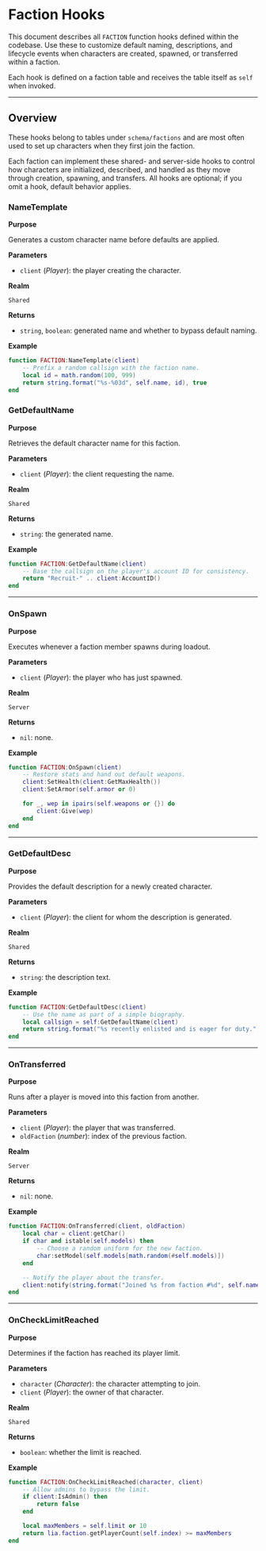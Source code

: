 # Faction Hooks

This document describes all `FACTION` function hooks defined within the codebase. Use these to customize default naming, descriptions, and lifecycle events when characters are created, spawned, or transferred within a faction.

Each hook is defined on a faction table and receives the table itself as `self` when invoked.

---

## Overview

These hooks belong to tables under `schema/factions` and are most often used to set up characters when they first join the faction.

Each faction can implement these shared- and server-side hooks to control how characters are initialized, described, and handled as they move through creation, spawning, and transfers. All hooks are optional; if you omit a hook, default behavior applies.


### NameTemplate

**Purpose**

Generates a custom character name before defaults are applied.

**Parameters**

* `client` (*Player*): the player creating the character.

**Realm**

`Shared`

**Returns**

* `string`, `boolean`: generated name and whether to bypass default naming.

**Example**
```lua
function FACTION:NameTemplate(client)
    -- Prefix a random callsign with the faction name.
    local id = math.random(100, 999)
    return string.format("%s-%03d", self.name, id), true
end
```


### GetDefaultName

**Purpose**

Retrieves the default character name for this faction.

**Parameters**

* `client` (*Player*): the client requesting the name.

**Realm**

`Shared`

**Returns**

* `string`: the generated name.

**Example**
```lua
function FACTION:GetDefaultName(client)
    -- Base the callsign on the player's account ID for consistency.
    return "Recruit-" .. client:AccountID()
end
```
---

### OnSpawn

**Purpose**

Executes whenever a faction member spawns during loadout.

**Parameters**

* `client` (*Player*): the player who has just spawned.

**Realm**

`Server`

**Returns**

* `nil`: none.

**Example**
```lua
function FACTION:OnSpawn(client)
    -- Restore stats and hand out default weapons.
    client:SetHealth(client:GetMaxHealth())
    client:SetArmor(self.armor or 0)

    for _, wep in ipairs(self.weapons or {}) do
        client:Give(wep)
    end
end
```
---

### GetDefaultDesc

**Purpose**

Provides the default description for a newly created character.

**Parameters**

* `client` (*Player*): the client for whom the description is generated.

**Realm**

`Shared`

**Returns**

* `string`: the description text.

**Example**
```lua
function FACTION:GetDefaultDesc(client)
    -- Use the name as part of a simple biography.
    local callsign = self:GetDefaultName(client)
    return string.format("%s recently enlisted and is eager for duty.", callsign)
end
```
---



### OnTransferred

**Purpose**

Runs after a player is moved into this faction from another.

**Parameters**

* `client` (*Player*): the player that was transferred.
* `oldFaction` (*number*): index of the previous faction.

**Realm**

`Server`

**Returns**

* `nil`: none.

**Example**
```lua
function FACTION:OnTransferred(client, oldFaction)
    local char = client:getChar()
    if char and istable(self.models) then
        -- Choose a random uniform for the new faction.
        char:setModel(self.models[math.random(#self.models)])
    end

    -- Notify the player about the transfer.
    client:notify(string.format("Joined %s from faction #%d", self.name, oldFaction))
end
```
---

### OnCheckLimitReached

**Purpose**

Determines if the faction has reached its player limit.

**Parameters**

* `character` (*Character*): the character attempting to join.
* `client` (*Player*): the owner of that character.

**Realm**

`Shared`

**Returns**

* `boolean`: whether the limit is reached.

**Example**
```lua
function FACTION:OnCheckLimitReached(character, client)
    -- Allow admins to bypass the limit.
    if client:IsAdmin() then
        return false
    end

    local maxMembers = self.limit or 10
    return lia.faction.getPlayerCount(self.index) >= maxMembers
end
```
